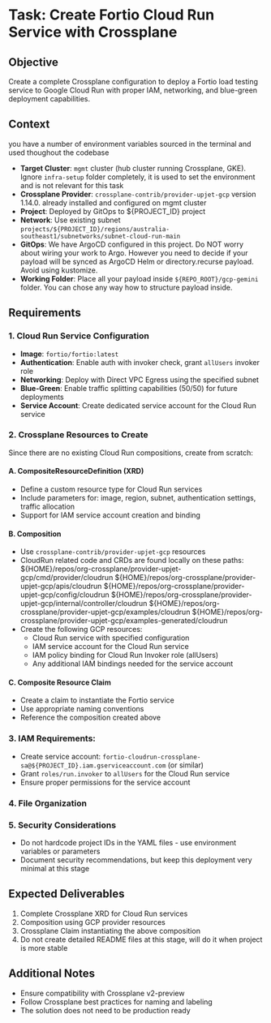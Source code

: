 # Task: Create Fortio Cloud Run Service with Crossplane

## Objective
Create a complete Crossplane configuration to deploy a Fortio load testing service to Google Cloud Run with proper IAM, networking, and blue-green deployment capabilities.

## Context
you have a number of environment variables sourced in the terminal and used thoughout the codebase
- **Target Cluster**: `mgmt` cluster (hub cluster running Crossplane, GKE). Ignore `infra-setup` folder completely, it is used to set the environment and is not relevant for this task
- **Crossplane Provider**: `crossplane-contrib/provider-upjet-gcp` version 1.14.0. already installed and configured on mgmt cluster
- **Project**: Deployed by GitOps to ${PROJECT_ID} project
- **Network**: Use existing subnet `projects/${PROJECT_ID}/regions/australia-southeast1/subnetworks/subnet-cloud-run-main`
- **GitOps**: We have ArgoCD configured in this project. Do NOT worry about wiring your work to Argo. However you need to decide if your payload will be synced as ArgoCD Helm or directory.recurse payload. Avoid using kustomize.
- **Working Folder**: Place all your payload inside `${REPO_ROOT}/gcp-gemini` folder. You can chose any way how to structure payload inside.

## Requirements

### 1. Cloud Run Service Configuration
- **Image**: `fortio/fortio:latest`
- **Authentication**: Enable auth with invoker check, grant `allUsers` invoker role
- **Networking**: Deploy with Direct VPC Egress using the specified subnet
- **Blue-Green**: Enable traffic splitting capabilities (50/50) for future deployments
- **Service Account**: Create dedicated service account for the Cloud Run service

### 2. Crossplane Resources to Create
Since there are no existing Cloud Run compositions, create from scratch:

#### A. CompositeResourceDefinition (XRD)
- Define a custom resource type for Cloud Run services
- Include parameters for: image, region, subnet, authentication settings, traffic allocation
- Support for IAM service account creation and binding

#### B. Composition
- Use `crossplane-contrib/provider-upjet-gcp` resources
- CloudRun related code and CRDs are found locally on these paths:
${HOME}/repos/org-crossplane/provider-upjet-gcp/cmd/provider/cloudrun
${HOME}/repos/org-crossplane/provider-upjet-gcp/apis/cloudrun
${HOME}/repos/org-crossplane/provider-upjet-gcp/config/cloudrun
${HOME}/repos/org-crossplane/provider-upjet-gcp/internal/controller/cloudrun
${HOME}/repos/org-crossplane/provider-upjet-gcp/examples/cloudrun
${HOME}/repos/org-crossplane/provider-upjet-gcp/examples-generated/cloudrun
- Create the following GCP resources:
  - Cloud Run service with specified configuration
  - IAM service account for the Cloud Run service
  - IAM policy binding for Cloud Run Invoker role (allUsers)
  - Any additional IAM bindings needed for the service account

#### C. Composite Resource Claim
- Create a claim to instantiate the Fortio service
- Use appropriate naming conventions
- Reference the composition created above

### 3. IAM Requirements:
  - Create service account: `fortio-cloudrun-crossplane-sa@${PROJECT_ID}.iam.gserviceaccount.com` (or similar)
  - Grant `roles/run.invoker` to `allUsers` for the Cloud Run service
  - Ensure proper permissions for the service account

### 4. File Organization

### 5. Security Considerations
- Do not hardcode project IDs in the YAML files - use environment variables or parameters
- Document security recommendations, but keep this deployment very minimal at this stage

## Expected Deliverables
1. Complete Crossplane XRD for Cloud Run services
2. Composition using GCP provider resources
3. Crossplane Claim instantiating the above composition
6. Do not create detailed README files at this stage, will do it when project is more stable

## Additional Notes
- Ensure compatibility with Crossplane v2-preview
- Follow Crossplane best practices for naming and labeling
- The solution does not need to be production ready

